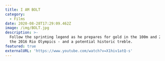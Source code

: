 ```yaml
---
title: I AM BOLT
category:
  - Films
date: 2020-08-28T17:29:09.462Z
image: /img/BOLT.jpg
description: >-
  Follow the sprinting legend as he prepares for gold in the 100m and 200m at
  the 2016 Rio Olympics - and a potential historic treble.
featured: true
externalURL: 'https://www.youtube.com/watch?v=X1hiv1atQ-s'
---
```


